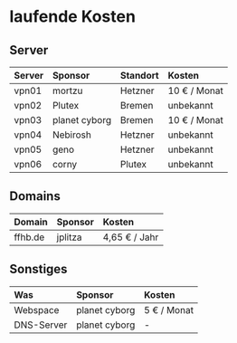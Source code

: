 # laufende Kosten

## Server

| Server | Sponsor       | Standort | Kosten       |
|:-------|:--------------|:---------|:-------------|
| vpn01  | mortzu        | Hetzner  | 10 € / Monat |
| vpn02  | Plutex        | Bremen   | unbekannt    |
| vpn03  | planet cyborg | Bremen   | 10 € / Monat |
| vpn04  | Nebirosh      | Hetzner  | unbekannt    |
| vpn05  | geno          | Hetzner  | unbekannt    |
| vpn06  | corny         | Plutex   | unbekannt    |

## Domains

| Domain          | Sponsor       | Kosten        |
|:----------------|:--------------|:--------------|
| ffhb.de         | jplitza       | 4,65 € / Jahr |

## Sonstiges

| Was             | Sponsor       | Kosten        |
|:----------------|:--------------|:--------------|
| Webspace        | planet cyborg | 5 € / Monat   |
| DNS-Server      | planet cyborg | -             |
